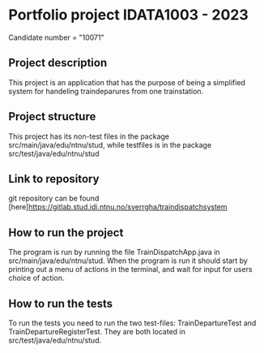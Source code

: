 # Portfolio project IDATA1003 - 2023
Candidate number = "10071"  

## Project description

This project is an application that has the purpose of being a simplified system for handeling traindeparures from one trainstation.

## Project structure

This project has its non-test files in the package src/main/java/edu/ntnu/stud, while testfiles is in the package  src/test/java/edu/ntnu/stud

## Link to repository

git repository can be found [here]https://gitlab.stud.idi.ntnu.no/sverrgha/traindispatchsystem

## How to run the project

The program is run by running the file TrainDispatchApp.java in src/main/java/edu/ntnu/stud. 
When the program is run it should start by printing out a menu of actions in the terminal, and wait for input for users choice of action. 

## How to run the tests

To run the tests you need to run the two test-files: TrainDepartureTest and TrainDepartureRegisterTest. They are both located in src/test/java/edu/ntnu/stud. 


